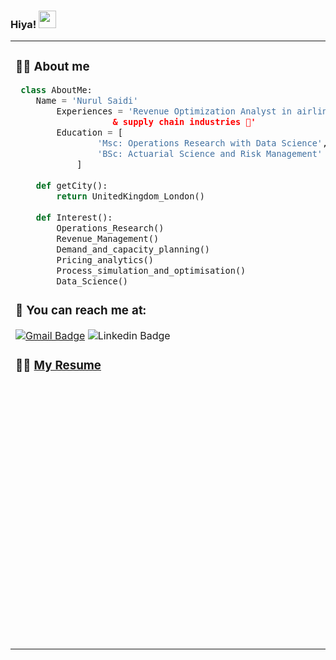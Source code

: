 ### Hiya! <img src="https://media.giphy.com/media/hvRJCLFzcasrR4ia7z/giphy.gif" width="28px" height="28px"> 
<!--
**nurulsaidi/nurulsaidi** is a ✨ _special_ ✨ repository because its `README.md` (this file) appears on your GitHub profile.

Here are some ideas to get you started:

- 🔭 I’m currently working on ...
- 🌱 I’m currently learning ...
- 👯 I’m looking to collaborate on ...
- 🤔 I’m looking for help with ...
- 💬 Ask me about ...
- 📫 How to reach me: ...
- 😄 Pronouns: ...
- ⚡ Fun fact: ...
-->

<table><tr><td valign="top" width="30%">
  
### 👩‍💻 About me

```python
 class AboutMe:
 	Name = 'Nurul Saidi'
		Experiences = 'Revenue Optimization Analyst in airline ✈️ 
			       & supply chain industries 🚚'
		Education = [
				'Msc: Operations Research with Data Science',
				'BSc: Actuarial Science and Risk Management'
			]
	
	def getCity():
		return UnitedKingdom_London()
	
	def Interest():
		Operations_Research()
		Revenue_Management()
		Demand_and_capacity_planning()
		Pricing_analytics()
		Process_simulation_and_optimisation()
		Data_Science()		
 ```
	
### 📧 You can reach me at: 
[![Gmail Badge](https://img.shields.io/badge/-nurul.nsaidi@gmail.com-c14438?style=flat-square&logo=Gmail&logoColor=white&link=mailto:nurul.nsaidi@gmail.com)](mailto:nurul.nsaidi@gmail.com) 
![Linkedin Badge](https://img.shields.io/badge/-nurulsaidi-blue?style=flat-square&logo=Linkedin&logoColor=white&link=https://www.linkedin.com/in/nurulsaidi)

### 👩‍💼 [My Resume](https://drive.google.com/file/d/1GtmZUMImNFNLU7EHzZCvb8OR6TdCUEAf/view?usp=sharing)

</td><td valign="top" width="70%">
	
### 🖥️ Tech Stack 
#### ⌨️ Languages
![Python](https://img.shields.io/badge/python-3670A0?style=flat-square&logo=python&logoColor=ffdd54) ![R](https://img.shields.io/badge/r-%23276DC3.svg?style=flat-square&logo=r&logoColor=white)
#### ⌨️ Data Science
![NumPy](https://img.shields.io/badge/numpy-%23013243.svg?style=flat-square&logo=numpy&logoColor=white) ![Pandas](https://img.shields.io/badge/pandas-%23150458.svg?style=flat-square&logo=pandas&logoColor=white) ![scikit-learn](https://img.shields.io/badge/scikit--learn-%23F7931E.svg?style=flat-square&logo=scikit-learn&logoColor=white)
#### 💾 Database Management
![Postgres](https://img.shields.io/badge/postgres-%23316192.svg?style=flat-square&logo=postgresql&logoColor=white) ![MicrosoftSQLServer](https://img.shields.io/badge/Microsoft%20SQL%20Sever-CC2927?style=flat-square&logo=microsoft%20sql%20server&logoColor=white)
#### 📈 Data Visualization
![Power Bi](https://img.shields.io/badge/power_bi-F2C811?style=flat-square&logo=powerbi&logoColor=black) ![Tableau](https://img.shields.io/badge/Tableau-E97627?style=flat-square&logo=tableau&logoColor=white) ![Looker](https://img.shields.io/badge/Looker-4285F4?style=flat-square&logo=looker&logoColor=white)
	
#### ☁️ Cloud Platforms
![AWS](https://img.shields.io/badge/AWS-%23FF9900.svg?style=flat-square&logo=amazon-aws&logoColor=white) ![Azure](https://img.shields.io/badge/azure-%230072C6.svg?style=flat-square&logo=microsoftazure&logoColor=white)
	
#### 🖱️ IDE / Editor
![Jupyter Notebook](https://img.shields.io/badge/jupyter-%23FA0F00.svg?style=flat-square&logo=jupyter&logoColor=white) ![Visual Studio Code](https://img.shields.io/badge/VSCode-0078d7.svg?style=flat-square&logo=visual-studio-code&logoColor=white) ![Atom](https://img.shields.io/badge/Atom-%2366595C.svg?style=flat-square&logo=atom&logoColor=white)
	
#### 📁	Version control
![Git](https://img.shields.io/badge/git-%23F05033.svg?style=flat-square&logo=git&logoColor=white) ![GitHub](https://img.shields.io/badge/github-%23121011.svg?style=flat-square&logo=github&logoColor=white)

#### 📊 Stats

[![Top Langs](https://github-readme-stats.vercel.app/api/top-langs/?username=nurulsaidi&langs_count=8&layout=compact&theme=buefy&hide=jupyter%20notebook)](#)

</td></tr></table>
